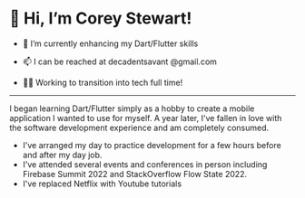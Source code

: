 # 👋 Hi, I’m Corey Stewart!

- 🌱 I’m currently enhancing my Dart/Flutter skills

- 📫 I can be reached at decadentsavant @gmail.com

- 👨‍💻 Working to transition into tech full time!

---

I began learning Dart/Flutter simply as a hobby to create a mobile application I wanted to use for myself. A year later, I've fallen in love with the software development experience and am completely consumed. 
  * I've arranged my day to practice development for a few hours before and after my day job. 
  * I've attended several events and conferences in person including Firebase Summit 2022 and StackOverflow Flow State 2022. 
  * I've replaced Netflix with Youtube tutorials
